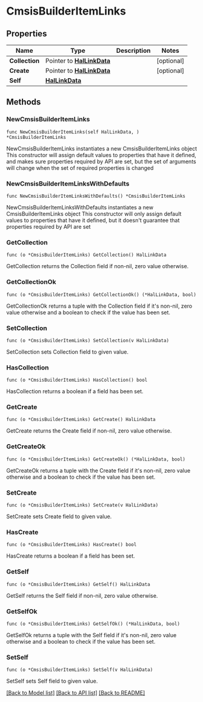 <!--
Copyright (C) 2020-2023 Arm Limited or its affiliates and Contributors. All rights reserved.
SPDX-License-Identifier: Apache-2.0
-->
# CmsisBuilderItemLinks

## Properties

Name | Type | Description | Notes
------------ | ------------- | ------------- | -------------
**Collection** | Pointer to [**HalLinkData**](HalLinkData.md) |  | [optional] 
**Create** | Pointer to [**HalLinkData**](HalLinkData.md) |  | [optional] 
**Self** | [**HalLinkData**](HalLinkData.md) |  | 

## Methods

### NewCmsisBuilderItemLinks

`func NewCmsisBuilderItemLinks(self HalLinkData, ) *CmsisBuilderItemLinks`

NewCmsisBuilderItemLinks instantiates a new CmsisBuilderItemLinks object
This constructor will assign default values to properties that have it defined,
and makes sure properties required by API are set, but the set of arguments
will change when the set of required properties is changed

### NewCmsisBuilderItemLinksWithDefaults

`func NewCmsisBuilderItemLinksWithDefaults() *CmsisBuilderItemLinks`

NewCmsisBuilderItemLinksWithDefaults instantiates a new CmsisBuilderItemLinks object
This constructor will only assign default values to properties that have it defined,
but it doesn't guarantee that properties required by API are set

### GetCollection

`func (o *CmsisBuilderItemLinks) GetCollection() HalLinkData`

GetCollection returns the Collection field if non-nil, zero value otherwise.

### GetCollectionOk

`func (o *CmsisBuilderItemLinks) GetCollectionOk() (*HalLinkData, bool)`

GetCollectionOk returns a tuple with the Collection field if it's non-nil, zero value otherwise
and a boolean to check if the value has been set.

### SetCollection

`func (o *CmsisBuilderItemLinks) SetCollection(v HalLinkData)`

SetCollection sets Collection field to given value.

### HasCollection

`func (o *CmsisBuilderItemLinks) HasCollection() bool`

HasCollection returns a boolean if a field has been set.

### GetCreate

`func (o *CmsisBuilderItemLinks) GetCreate() HalLinkData`

GetCreate returns the Create field if non-nil, zero value otherwise.

### GetCreateOk

`func (o *CmsisBuilderItemLinks) GetCreateOk() (*HalLinkData, bool)`

GetCreateOk returns a tuple with the Create field if it's non-nil, zero value otherwise
and a boolean to check if the value has been set.

### SetCreate

`func (o *CmsisBuilderItemLinks) SetCreate(v HalLinkData)`

SetCreate sets Create field to given value.

### HasCreate

`func (o *CmsisBuilderItemLinks) HasCreate() bool`

HasCreate returns a boolean if a field has been set.

### GetSelf

`func (o *CmsisBuilderItemLinks) GetSelf() HalLinkData`

GetSelf returns the Self field if non-nil, zero value otherwise.

### GetSelfOk

`func (o *CmsisBuilderItemLinks) GetSelfOk() (*HalLinkData, bool)`

GetSelfOk returns a tuple with the Self field if it's non-nil, zero value otherwise
and a boolean to check if the value has been set.

### SetSelf

`func (o *CmsisBuilderItemLinks) SetSelf(v HalLinkData)`

SetSelf sets Self field to given value.



[[Back to Model list]](../README.md#documentation-for-models) [[Back to API list]](../README.md#documentation-for-api-endpoints) [[Back to README]](../README.md)


